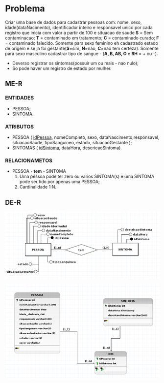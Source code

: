 # Problema

Criar uma base de dados para cadastrar pessoas com: nome, sexo, idade(dataNacimento), identificador inteiro e responsavel unico por cada registro que inicia com valor a partir de 100 e situacao de saude **S** = Sem contaminacao; **T** = contaminado em tratamento; **C** = contaminado curado; **F** = contaminado falecido. Somente para sexo feminino eh cadastrado estado de origem e se ja foi gestante(**S**=sim, **N**=nao, **C**=nao tem certeza). Somente para sexo masculino cadastrar tipo de sangue - (**A, B, AB, O** e **RH** = + ou -).

- Deverao registrar os sintomas(possuir um ou mais - nao nulo);
- So pode haver um registro de estado por mulher.

## ME-R

### ENTIDADES

- PESSOA;
- SINTOMA.

### ATRIBUTOS

- PESSOA ( <ins>idPessoa</ins>, nomeCompleto, sexo, dataNascimento,responsavel, situacaoSaude, tipoSanguineo, estado, situacaoGestante );
- SINTOMAS ( <ins>idSintoma</ins>, dataHora, descricaoSintoma).

### RELACIONAMETOS

- PESSOA - **tem** - SINTOMA
  1. Uma pessoa pode ter zero ou varios SINTOMA(s) e uma SINTOMA pode ser tido por apenas uma PESSOA;
  1. Cardinalidade 1:N.

## DE-R

![de-r](images/der.png)

![logico](images/logico.png)
